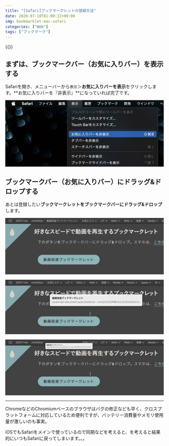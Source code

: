 ```yaml
---
title: "[Safari]ブックマークレットの登録方法"
date: 2020-07-18T01:00:22+09:00
img: bookmarklet-mac-safari
categories: ["Web"]
tags: ["ブックマーク"]
---
```


{{<ad>}}

## まずは、ブックマークバー（お気に入りバー）を表示する

Safariを開き、メニューバーから`表示`＞<b>お気に入りバーを表示</b>をクリックします。**お気に入りバーを『非表示』**になっていれば完了です。

![Safariメニューバー：表示＞お気に入りバーを表示](../../../images/bookmarklet-mac-safari-4.jpg)

## ブックマークバー（お気に入りバー）にドラッグ&ドロップする

あとは登録したい<b>ブックマークレットをブックマークバーにドラッグ&ドロップ</b>します。

![](../../../images/bookmarklet-mac-safari-1.jpg)

![](../../../images/bookmarklet-mac-safari-2.jpg)

![](../../../images/bookmarklet-mac-safari-3.jpg)

***

ChromeなどのChromiumベースのブラウザはバグの修正なども早く、クロスプラットフォームに対応しているため便利ですが、バッテリー消費量やメモリ使用量が激しいのも事実。

iOSでもSafariをメインで使っているので同期などを考えると、を考えると結果的にいつもSafariに戻ってしまいます。。。